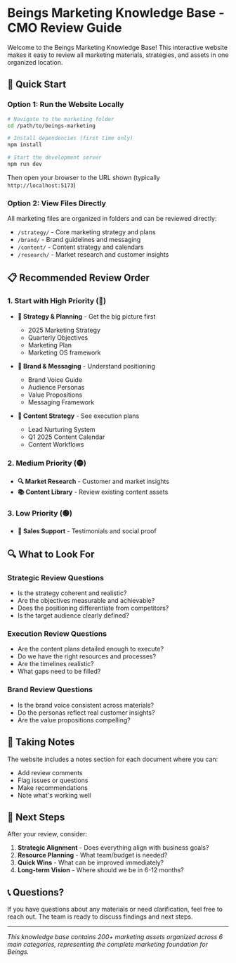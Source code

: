 # Beings Marketing Knowledge Base - CMO Review Guide

Welcome to the Beings Marketing Knowledge Base! This interactive website makes it easy to review all marketing materials, strategies, and assets in one organized location.

## 🚀 Quick Start

### Option 1: Run the Website Locally
```bash
# Navigate to the marketing folder
cd /path/to/beings-marketing

# Install dependencies (first time only)
npm install

# Start the development server
npm run dev
```

Then open your browser to the URL shown (typically `http://localhost:5173`)

### Option 2: View Files Directly
All marketing files are organized in folders and can be reviewed directly:
- `/strategy/` - Core marketing strategy and plans
- `/brand/` - Brand guidelines and messaging
- `/content/` - Content strategy and calendars
- `/research/` - Market research and customer insights

## 📋 Recommended Review Order

### 1. Start with High Priority (🔴)
- **🎯 Strategy & Planning** - Get the big picture first
  - 2025 Marketing Strategy
  - Quarterly Objectives
  - Marketing Plan
  - Marketing OS framework

- **🎨 Brand & Messaging** - Understand positioning
  - Brand Voice Guide
  - Audience Personas
  - Value Propositions
  - Messaging Framework

- **📝 Content Strategy** - See execution plans
  - Lead Nurturing System
  - Q1 2025 Content Calendar
  - Content Workflows

### 2. Medium Priority (🟡)
- **🔍 Market Research** - Customer and market insights
- **📚 Content Library** - Review existing content assets

### 3. Low Priority (🟢)
- **💼 Sales Support** - Testimonials and social proof

## 🔍 What to Look For

### Strategic Review Questions
- Is the strategy coherent and realistic?
- Are the objectives measurable and achievable?
- Does the positioning differentiate from competitors?
- Is the target audience clearly defined?

### Execution Review Questions
- Are the content plans detailed enough to execute?
- Do we have the right resources and processes?
- Are the timelines realistic?
- What gaps need to be filled?

### Brand Review Questions
- Is the brand voice consistent across materials?
- Do the personas reflect real customer insights?
- Are the value propositions compelling?

## 📝 Taking Notes

The website includes a notes section for each document where you can:
- Add review comments
- Flag issues or questions
- Make recommendations
- Note what's working well

## 🤝 Next Steps

After your review, consider:
1. **Strategic Alignment** - Does everything align with business goals?
2. **Resource Planning** - What team/budget is needed?
3. **Quick Wins** - What can be improved immediately?
4. **Long-term Vision** - Where should we be in 6-12 months?

## 📞 Questions?

If you have questions about any materials or need clarification, feel free to reach out. The team is ready to discuss findings and next steps.

---

*This knowledge base contains 200+ marketing assets organized across 6 main categories, representing the complete marketing foundation for Beings.*
